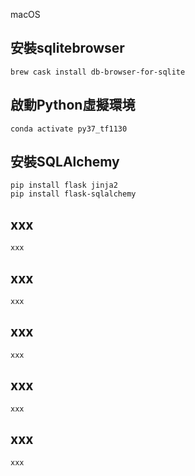 macOS
## 安裝sqlitebrowser
    brew cask install db-browser-for-sqlite

## 啟動Python虛擬環境
    conda activate py37_tf1130
    
## 安裝SQLAlchemy
    pip install flask jinja2
    pip install flask-sqlalchemy
    
## xxx
    xxx
    
## xxx
    xxx
    
## xxx
    xxx

## xxx
    xxx
    
## xxx
    xxx
